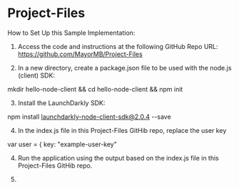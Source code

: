 # Project-Files
How to Set Up this Sample Implementation:

1) Access the code and instructions at the following GitHub Repo URL:
https://github.com/MayorMB/Project-Files

2) In a new directory, create a package.json file to be used with the node.js (client) SDK:

mkdir hello-node-client && cd hello-node-client && npm init

3) Install the LaunchDarkly SDK:

npm install launchdarkly-node-client-sdk@2.0.4 --save

4) In the index.js file in this Project-Files GitHib repo, replace the user key 

var user = {
  key: "example-user-key"

4) Run the application using the output based on the index.js file in this Project-Files GitHib repo.

5) 
